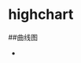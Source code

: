 # highchart
##曲线图
> 
* [基本曲线图表]: https://github.com/jsCoder-yy/highchart-api/blob/master/html/base-spline-chart.html

